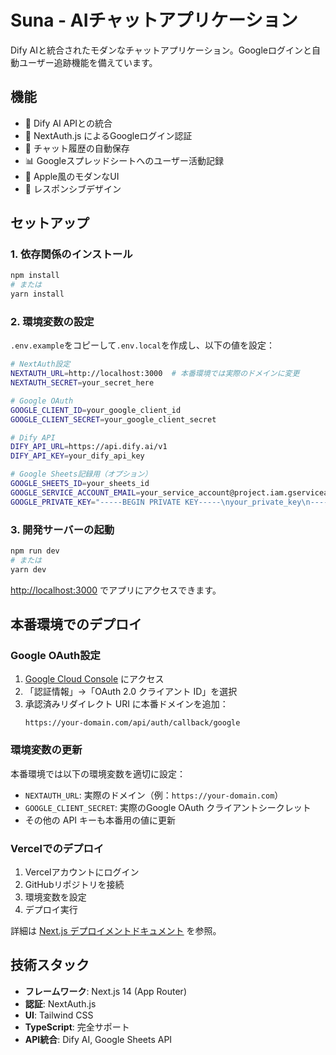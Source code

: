 # Suna - AIチャットアプリケーション

Dify AIと統合されたモダンなチャットアプリケーション。Googleログインと自動ユーザー追跡機能を備えています。

## 機能

- 🤖 Dify AI APIとの統合
- 🔐 NextAuth.js によるGoogleログイン認証
- 💾 チャット履歴の自動保存
- 📊 Googleスプレッドシートへのユーザー活動記録
- 🎨 Apple風のモダンなUI
- 📱 レスポンシブデザイン

## セットアップ

### 1. 依存関係のインストール

```bash
npm install
# または
yarn install
```

### 2. 環境変数の設定

`.env.example`をコピーして`.env.local`を作成し、以下の値を設定：

```bash
# NextAuth設定
NEXTAUTH_URL=http://localhost:3000  # 本番環境では実際のドメインに変更
NEXTAUTH_SECRET=your_secret_here

# Google OAuth
GOOGLE_CLIENT_ID=your_google_client_id
GOOGLE_CLIENT_SECRET=your_google_client_secret

# Dify API
DIFY_API_URL=https://api.dify.ai/v1
DIFY_API_KEY=your_dify_api_key

# Google Sheets記録用（オプション）
GOOGLE_SHEETS_ID=your_sheets_id
GOOGLE_SERVICE_ACCOUNT_EMAIL=your_service_account@project.iam.gserviceaccount.com
GOOGLE_PRIVATE_KEY="-----BEGIN PRIVATE KEY-----\nyour_private_key\n-----END PRIVATE KEY-----"
```

### 3. 開発サーバーの起動

```bash
npm run dev
# または
yarn dev
```

[http://localhost:3000](http://localhost:3000) でアプリにアクセスできます。

## 本番環境でのデプロイ

### Google OAuth設定

1. [Google Cloud Console](https://console.cloud.google.com) にアクセス
2. 「認証情報」→「OAuth 2.0 クライアント ID」を選択
3. 承認済みリダイレクト URI に本番ドメインを追加：
   ```
   https://your-domain.com/api/auth/callback/google
   ```

### 環境変数の更新

本番環境では以下の環境変数を適切に設定：
- `NEXTAUTH_URL`: 実際のドメイン（例：`https://your-domain.com`）
- `GOOGLE_CLIENT_SECRET`: 実際のGoogle OAuth クライアントシークレット
- その他の API キーも本番用の値に更新

### Vercelでのデプロイ

1. Vercelアカウントにログイン
2. GitHubリポジトリを接続
3. 環境変数を設定
4. デプロイ実行

詳細は [Next.js デプロイメントドキュメント](https://nextjs.org/docs/app/building-your-application/deploying) を参照。

## 技術スタック

- **フレームワーク**: Next.js 14 (App Router)
- **認証**: NextAuth.js
- **UI**: Tailwind CSS
- **TypeScript**: 完全サポート
- **API統合**: Dify AI, Google Sheets API
